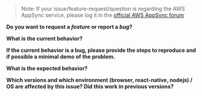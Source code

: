 >  Note: If your issue/feature-request/question is regarding the AWS AppSync service, please log it in the 
  [official AWS AppSync forum](https://forums.aws.amazon.com/forum.jspa?forumID=280&start=0)

**Do you want to request a *feature* or report a *bug*?**

**What is the current behavior?**

**If the current behavior is a bug, please provide the steps to reproduce and if possible a minimal demo of the problem.**

**What is the expected behavior?**

**Which versions and which environment (browser, react-native, nodejs) / OS are affected by this issue? Did this work in previous versions?**
